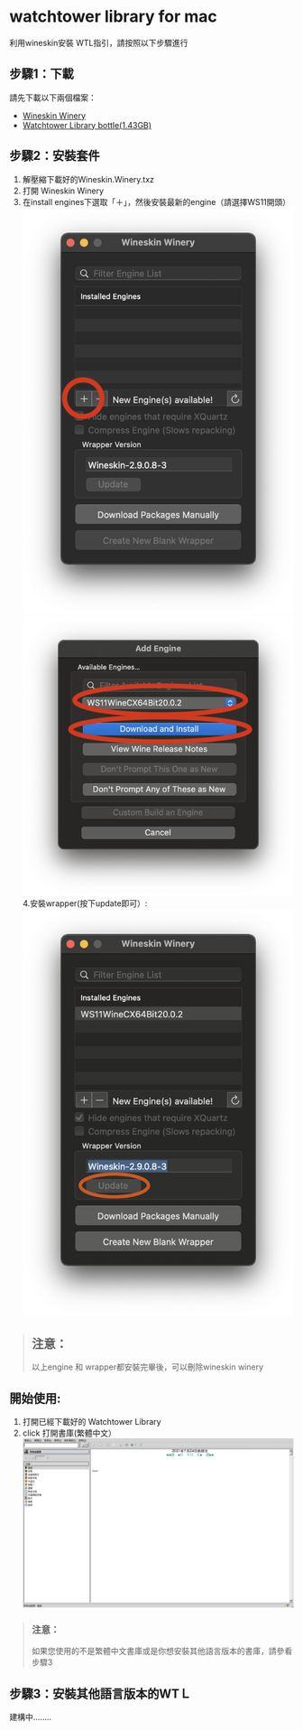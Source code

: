 # watchtower library for mac
利用wineskin安裝 WTL指引，請按照以下步驟進行
## 步驟1：下載
請先下載以下兩個檔案：
- [Wineskin Winery](https://github.com/Gcenx/WineskinServer/releases/download/V1.8.4.2/Wineskin.Winery.txz)  
- [Watchtower Library bottle(1.43GB)](https://mega.nz/file/R4l23R4a#ieJjC_plxSfG0Ax0VE_k7MeYdaujcFG1rJm-oqEHdbo)  
## 步驟2：安裝套件
  1. 解壓縮下載好的Wineskin.Winery.txz
  2. 打開 Wineskin Winery
  3. 在install engines下選取「＋」，然後安裝最新的engine（請選擇WS11開頭）
  ![image](https://github.com/xellosiris/watchtower-library-for-mac/blob/b0582db0bcf3a3d643b86eff76ddfd7923e6f460/wineskin.png)
  ![image](https://github.com/xellosiris/watchtower-library-for-mac/blob/b0582db0bcf3a3d643b86eff76ddfd7923e6f460/engine%20install.png)   
  4.安裝wrapper(按下update即可）:
   ![image](https://github.com/xellosiris/watchtower-library-for-mac/blob/9df9a63df8893d83d10520f1aa108fcbaa59fd1f/wrapper.png)
  > ## 注意：
  > 以上engine 和 wrapper都安裝完畢後，可以刪除wineskin winery
## 開始使用:
  1. 打開已經下載好的 Watchtower Library
  2. click 打開書庫(繁體中文）
  ![image](https://github.com/xellosiris/watchtower-library-for-mac/blob/fe49b196c6ff2b52a7f4405b65935d6b7b55c285/watchtower%20library.png)
  > ### 注意：
  > 如果您使用的不是繁體中文書庫或是你想安裝其他語言版本的書庫，請參看步驟3
 
## 步驟3：安裝其他語言版本的WTＬ
建構中........
